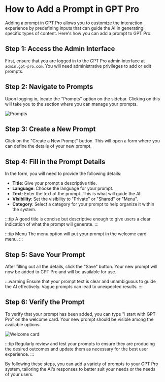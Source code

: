 # How to Add a Prompt in GPT Pro

Adding a prompt in GPT Pro allows you to customize the interaction experience by predefining inputs that can guide the AI in generating specific types of content. Here's how you can add a prompt to GPT Pro:

## Step 1: Access the Admin Interface
First, ensure that you are logged in to the GPT Pro admin interface at `admin.gpt-pro.com`. You will need administrative privileges to add or edit prompts.

## Step 2: Navigate to Prompts
Upon logging in, locate the "Prompts" option on the sidebar. Clicking on this will take you to the section where you can manage your prompts.

![Prompts](/assets/img/gpt/prompts.png)

## Step 3: Create a New Prompt
Click on the "Create a New Prompt" button. This will open a form where you can define the details of your new prompt.

## Step 4: Fill in the Prompt Details
In the form, you will need to provide the following details:

- **Title**: Give your prompt a descriptive title.
- **Language**: Choose the language for your prompt.
- **Text**: Enter the text of the prompt. This is what will guide the AI.
- **Visibility**: Set the visibility to "Private" or "Shared" or "Menu".
- **Category**: Select a category for your prompt to help organize it within the system.

:::tip
A good title is concise but descriptive enough to give users a clear indication of what the prompt will generate.
:::

:::tip Menu
The menu option will put your prompt in the welcome card menu.
:::

## Step 5: Save Your Prompt
After filling out all the details, click the "Save" button. Your new prompt will now be added to GPT Pro and will be available for use.

:::warning
Ensure that your prompt text is clear and unambiguous to guide the AI effectively. Vague prompts can lead to unexpected results.
:::

## Step 6: Verify the Prompt
To verify that your prompt has been added, you can type "I start with GPT Pro" on the welcome card. Your new prompt should be visible among the available options.

![Welcome card](/assets/img/gpt/welcome.png)

:::tip
Regularly review and test your prompts to ensure they are producing the desired outcomes and update them as necessary for the best user experience.
:::

By following these steps, you can add a variety of prompts to your GPT Pro system, tailoring the AI's responses to better suit your needs or the needs of your users.